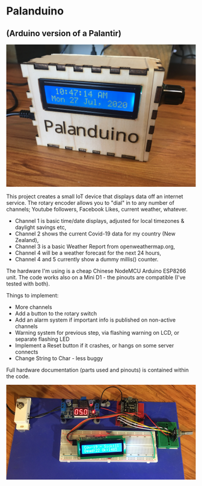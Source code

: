 # Palanduino

## (Arduino version of a Palantir)

![Palanduino, boxed](https://raw.githubusercontent.com/jackmachiela/Palanduino/master/Images/Palanduino%20in%20wooden%20lasercut%20box.JPG)

This project creates a small IoT device that displays data off an internet service. The rotary encoder allows you to "dial" in to any number of channels; Youtube followers, Facebook Likes, current weather, whatever.

 - Channel 1 is basic time/date displays, adjusted for local timezones & daylight savings etc,
 - Channel 2 shows the current Covid-19 data for my country (New Zealand),
 - Channel 3 is a basic Weather Report from openweathermap.org,
 - Channel 4 will be a weather forecast for the next 24 hours,
 - Channel 4 and 5 currently show a dummy millis() counter.

The hardware I'm using is a cheap Chinese NodeMCU Arduino ESP8266 unit. The code works also on a Mini D1 - the pinouts are compatible (I've tested with both).

Things to implement:

 - More channels
 - Add a button to the rotary switch
 - Add an alarm system if important info is published on non-active channels
 - Warning system for previous step, via flashing warning on LCD, or separate flashing LED
 - Implement a Reset button if it crashes, or hangs on some server connects
 - Change String to Char - less buggy

Full hardware documentation (parts used and pinouts) is contained within the code.

![Palanduino, unboxed](https://raw.githubusercontent.com/jackmachiela/Palanduino/master/Images/Palanduino%20Unboxed.jpg)

